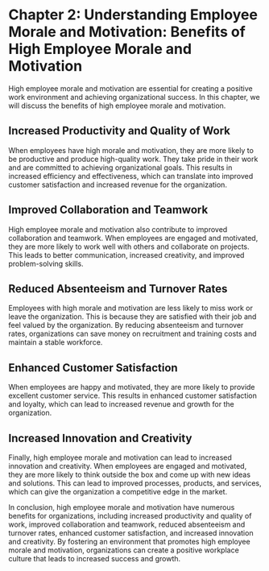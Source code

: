 Chapter 2: Understanding Employee Morale and Motivation: Benefits of High Employee Morale and Motivation
========================================================================================================

High employee morale and motivation are essential for creating a positive work environment and achieving organizational success. In this chapter, we will discuss the benefits of high employee morale and motivation.

Increased Productivity and Quality of Work
------------------------------------------

When employees have high morale and motivation, they are more likely to be productive and produce high-quality work. They take pride in their work and are committed to achieving organizational goals. This results in increased efficiency and effectiveness, which can translate into improved customer satisfaction and increased revenue for the organization.

Improved Collaboration and Teamwork
-----------------------------------

High employee morale and motivation also contribute to improved collaboration and teamwork. When employees are engaged and motivated, they are more likely to work well with others and collaborate on projects. This leads to better communication, increased creativity, and improved problem-solving skills.

Reduced Absenteeism and Turnover Rates
--------------------------------------

Employees with high morale and motivation are less likely to miss work or leave the organization. This is because they are satisfied with their job and feel valued by the organization. By reducing absenteeism and turnover rates, organizations can save money on recruitment and training costs and maintain a stable workforce.

Enhanced Customer Satisfaction
------------------------------

When employees are happy and motivated, they are more likely to provide excellent customer service. This results in enhanced customer satisfaction and loyalty, which can lead to increased revenue and growth for the organization.

Increased Innovation and Creativity
-----------------------------------

Finally, high employee morale and motivation can lead to increased innovation and creativity. When employees are engaged and motivated, they are more likely to think outside the box and come up with new ideas and solutions. This can lead to improved processes, products, and services, which can give the organization a competitive edge in the market.

In conclusion, high employee morale and motivation have numerous benefits for organizations, including increased productivity and quality of work, improved collaboration and teamwork, reduced absenteeism and turnover rates, enhanced customer satisfaction, and increased innovation and creativity. By fostering an environment that promotes high employee morale and motivation, organizations can create a positive workplace culture that leads to increased success and growth.
